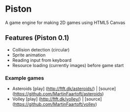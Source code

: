 # Piston
A game engine for making 2D games using HTML5 Canvas

## Features (Piston 0.1)
* Collision detection (circular)
* Sprite animation
* Reading input from keyboard
* Resource loading (currently images) before game start

### Example games
* Asteroids [play] (http://ftft.dk/asteroids/) | [source] (https://github.com/MartinFaartoft/asteroids)
* Volley [play] (http://ftft.dk/volley/) | [source] (https://github.com/MartinFaartoft/volley)